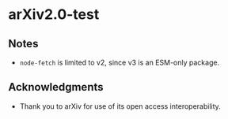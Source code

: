 # arXiv2.0-test

## Notes
- `node-fetch` is limited to v2, since v3 is an ESM-only package.

## Acknowledgments
- Thank you to arXiv for use of its open access interoperability.
